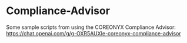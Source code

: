 # Compliance-Advisor
Some sample scripts from using the COREONYX Compliance Advisor: https://chat.openai.com/g/g-OXR5AUXIe-coreonyx-compliance-advisor

